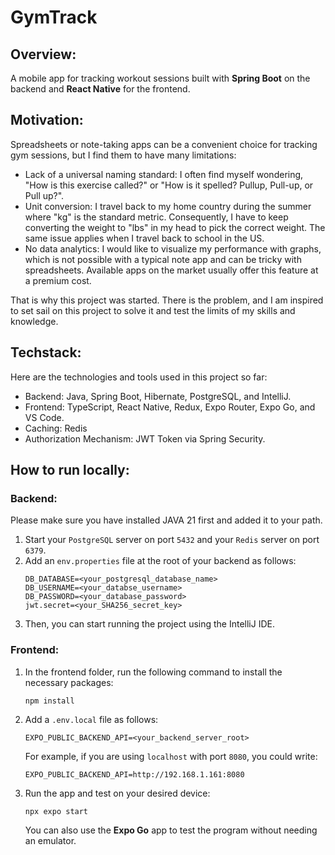 ﻿# GymTrack
## Overview:
A mobile app for tracking workout sessions built with **Spring Boot** on the backend and **React Native** for the frontend.

## Motivation:
Spreadsheets or note-taking apps can be a convenient choice for tracking gym sessions, but I find them to have many limitations:
- Lack of a universal naming standard: I often find myself wondering, "How is this exercise called?" or "How is it spelled? Pullup, Pull-up, or Pull up?".
- Unit conversion: I travel back to my home country during the summer where "kg" is the standard metric. Consequently, I have to keep converting the weight to "lbs" in my head to pick the correct weight. The same issue applies when I travel back to school in the US.
- No data analytics: I would like to visualize my performance with graphs, which is not possible with a typical note app and can be tricky with spreadsheets. Available apps on the market usually offer this feature at a premium cost.

That is why this project was started. There is the problem, and I am inspired to set sail on this project to solve it and test the limits of my skills and knowledge.

## Techstack:
Here are the technologies and tools used in this project so far:
 - Backend: Java, Spring Boot, Hibernate, PostgreSQL, and IntelliJ.
 - Frontend: TypeScript, React Native, Redux, Expo Router, Expo Go, and VS Code.
 - Caching: Redis
 - Authorization Mechanism: JWT Token via Spring Security.

## How to run locally:
### Backend:
Please make sure you have installed JAVA 21 first and added it to your path.
1. Start your `PostgreSQL` server on port `5432` and your `Redis` server on port `6379`.
2. Add an `env.properties` file at the root of your backend as follows:
   ```
   DB_DATABASE=<your_postgresql_database_name>
   DB_USERNAME=<your_databse_username>
   DB_PASSWORD=<your_database_password>
   jwt.secret=<your_SHA256_secret_key>
   ```
3. Then, you can start running the project using the IntelliJ IDE.

### Frontend:
1. In the frontend folder, run the following command to install the necessary packages:
   ```
   npm install
   ```
2. Add a `.env.local` file as follows:
   ```
   EXPO_PUBLIC_BACKEND_API=<your_backend_server_root>
   ```
   For example, if you are using `localhost` with port `8080`, you could write:
   ```
   EXPO_PUBLIC_BACKEND_API=http://192.168.1.161:8080
   ```
3. Run the app and test on your desired device:
   ```
   npx expo start
   ```
   You can also use the **Expo Go** app to test the program without needing an emulator.
